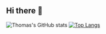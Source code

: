 ## Hi there 👋

![Thomas's GitHub stats](https://github-readme-stats.vercel.app/api?username=thomastss&show_icons=true&theme=dark)
[![Top Langs](https://github-readme-stats.vercel.app/api/top-langs/?username=thomastss&theme=dark)](https://github.com/anuraghazra/github-readme-stats)
